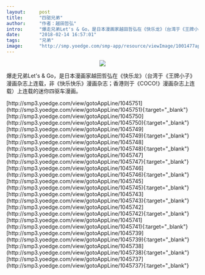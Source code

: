```yaml
---
layout:     post
title:      "四驱兄弟"
author:     "作者：越田哲弘"
intro:      "爆走兄弟Let's & Go，是日本漫画家越田哲弘在《快乐龙》（台湾于《王牌小子》漫画杂志上连载，非《快乐快乐》漫画杂志；香港则于《COCO!》漫画杂志上连载）上连载的迷你四驱车漫画。"
date:       "2018-02-14 16:57:01"
tags:       "兄弟"
image:      "http://smp.yoedge.com/smp-app/resource/viewImage/1001477appline.png"
---
```

<div style="text-align: center">
<p><img src="http://smp.yoedge.com/smp-app/resource/viewImage/1001477appline.png"/></p>
</div>
<p class="post-meta">
<span>爆走兄弟Let's & Go，是日本漫画家越田哲弘在《快乐龙》（台湾于《王牌小子》漫画杂志上连载，非《快乐快乐》漫画杂志；香港则于《COCO!》漫画杂志上连载）上连载的迷你四驱车漫画。</span>
</p>
[http://smp3.yoedge.com/view/gotoAppLine/1045751](http://smp3.yoedge.com/view/gotoAppLine/1045751){:target="_blank"}
[http://smp3.yoedge.com/view/gotoAppLine/1045750](http://smp3.yoedge.com/view/gotoAppLine/1045750){:target="_blank"}
[http://smp3.yoedge.com/view/gotoAppLine/1045749](http://smp3.yoedge.com/view/gotoAppLine/1045749){:target="_blank"}
[http://smp3.yoedge.com/view/gotoAppLine/1045748](http://smp3.yoedge.com/view/gotoAppLine/1045748){:target="_blank"}
[http://smp3.yoedge.com/view/gotoAppLine/1045747](http://smp3.yoedge.com/view/gotoAppLine/1045747){:target="_blank"}
[http://smp3.yoedge.com/view/gotoAppLine/1045746](http://smp3.yoedge.com/view/gotoAppLine/1045746){:target="_blank"}
[http://smp3.yoedge.com/view/gotoAppLine/1045745](http://smp3.yoedge.com/view/gotoAppLine/1045745){:target="_blank"}
[http://smp3.yoedge.com/view/gotoAppLine/1045743](http://smp3.yoedge.com/view/gotoAppLine/1045743){:target="_blank"}
[http://smp3.yoedge.com/view/gotoAppLine/1045742](http://smp3.yoedge.com/view/gotoAppLine/1045742){:target="_blank"}
[http://smp3.yoedge.com/view/gotoAppLine/1045741](http://smp3.yoedge.com/view/gotoAppLine/1045741){:target="_blank"}
[http://smp3.yoedge.com/view/gotoAppLine/1045739](http://smp3.yoedge.com/view/gotoAppLine/1045739){:target="_blank"}
[http://smp3.yoedge.com/view/gotoAppLine/1045738](http://smp3.yoedge.com/view/gotoAppLine/1045738){:target="_blank"}
[http://smp3.yoedge.com/view/gotoAppLine/1045737](http://smp3.yoedge.com/view/gotoAppLine/1045737){:target="_blank"}


